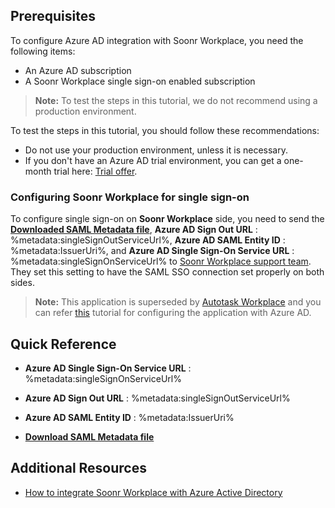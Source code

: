 ## Prerequisites

To configure Azure AD integration with Soonr Workplace, you need the following items:

- An Azure AD subscription
- A Soonr Workplace single sign-on enabled subscription

> **Note:**
> To test the steps in this tutorial, we do not recommend using a production environment.

To test the steps in this tutorial, you should follow these recommendations:

- Do not use your production environment, unless it is necessary.
- If you don't have an Azure AD trial environment, you can get a one-month trial here: [Trial offer](https://azure.microsoft.com/pricing/free-trial/).

### Configuring Soonr Workplace for single sign-on

To configure single sign-on on **Soonr Workplace** side, you need to send the **[Downloaded SAML Metadata file](%metadata:metadataDownloadUrl%)**, **Azure AD Sign Out URL** : %metadata:singleSignOutServiceUrl%, **Azure AD SAML Entity ID** : %metadata:IssuerUri%, and **Azure AD Single Sign-On Service URL** : %metadata:singleSignOnServiceUrl% to [Soonr Workplace support team](https://awp.autotask.net/help/). They set this setting to have the SAML SSO connection set properly on both sides.

   >**Note:**
   >This application is superseded by <a href="https://azure.microsoft.com/en-us/marketplace/partners/autotask-corporataion/autotask/">Autotask Workplace</a> and you can refer <a href="https://docs.microsoft.com/en-us/azure/active-directory/active-directory-saas-autotaskworkplace-tutorial">this</a> tutorial for configuring the application with Azure AD.


## Quick Reference

* **Azure AD Single Sign-On Service URL** : %metadata:singleSignOnServiceUrl%

* **Azure AD Sign Out URL** : %metadata:singleSignOutServiceUrl%

* **Azure AD SAML Entity ID** : %metadata:IssuerUri%

* **[Download SAML Metadata file](%metadata:metadataDownloadUrl%)**

## Additional Resources

* [How to integrate Soonr Workplace with Azure Active Directory](https://docs.microsoft.com/azure/active-directory/active-directory-saas-soonr-tutorial)
